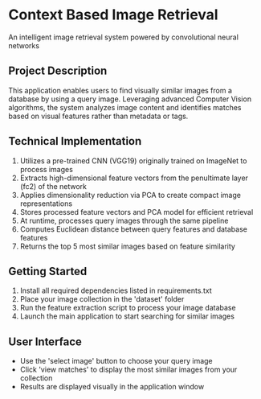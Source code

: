 # Context Based Image Retrieval
An intelligent image retrieval system powered by convolutional neural networks

## Project Description
This application enables users to find visually similar images from a database by using a query image. Leveraging advanced Computer Vision algorithms, the system analyzes image content and identifies matches based on visual features rather than metadata or tags.

## Technical Implementation
1. Utilizes a pre-trained CNN (VGG19) originally trained on ImageNet to process images
2. Extracts high-dimensional feature vectors from the penultimate layer (fc2) of the network
3. Applies dimensionality reduction via PCA to create compact image representations
4. Stores processed feature vectors and PCA model for efficient retrieval
5. At runtime, processes query images through the same pipeline
6. Computes Euclidean distance between query features and database features
7. Returns the top 5 most similar images based on feature similarity

## Getting Started
1. Install all required dependencies listed in requirements.txt
2. Place your image collection in the 'dataset' folder
3. Run the feature extraction script to process your image database
4. Launch the main application to start searching for similar images

## User Interface
- Use the 'select image' button to choose your query image
- Click 'view matches' to display the most similar images from your collection
- Results are displayed visually in the application window

